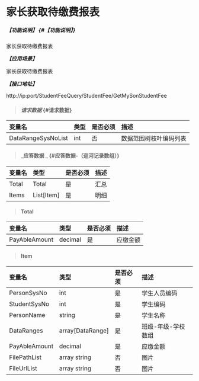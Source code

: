 # 家长获取待缴费报表

##### _【功能说明】_ {#【功能说明】}

家长获取待缴费报表

_**【应用场景】**_

家长获取待缴费报表



_**【接口地址】**_

http://ip:port/StudentFeeQuery/StudentFee/GetMySonStudentFee

> #### _请求数据_ {#请求数据}

| 变量名 | 类型 | 是否必须 | 描述 |
| :--- | :--- | :--- | :--- |
| DataRangeSysNoList | int | 否 | 数据范围树枝叶编码列表 |


> #### _应答数据 _ {#应答数据-（巡河记录数组）}


| 变量名 | 类型 | 是否必须 | 描述 |
| :--- | :--- | :--- | :--- |
| Total| Total| 是 | 汇总 |
| Items| List[Item]| 是 |明细 |

> #### Total

| 变量名 | 类型 | 是否必须 | 描述 |
| :--- | :--- | :--- | :--- |
| PayAbleAmount| decimal| 是 | 应缴金额 |




> #### Item

| 变量名 | 类型 | 是否必须 | 描述 |
| :--- | :--- | :--- | :--- |
| PersonSysNo | int | 是 | 学生人员编码 |
| StudentSysNo| int | 是 | 学生编码 |
| PersonName| string| 是 | 学生名称 |
| DataRanges| array[DataRange]| 是 | 班级-年级-学校数组 |
| PayAbleAmount| decimal| 是 | 应缴金额 |
| FilePathList|array string| 否 | 图片|
| FileUrlList|array string| 否 | 图片|














